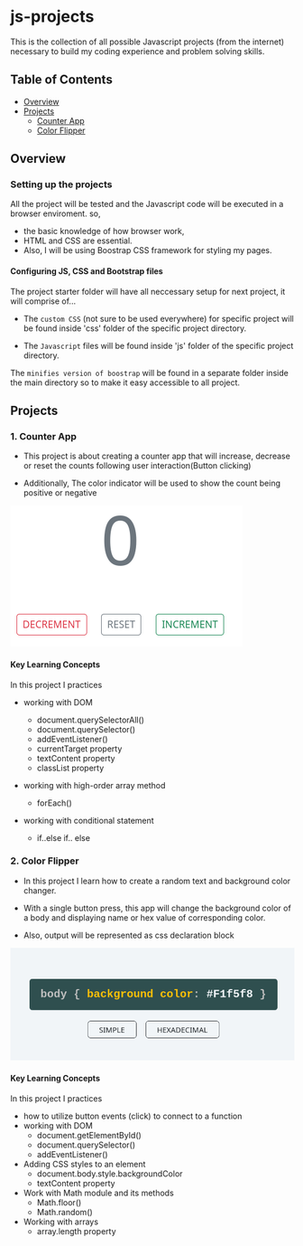 # js-projects

This is the collection of all possible Javascript projects (from the internet) necessary to build my coding experience and problem solving skills.

## Table of Contents

- [Overview](#overview)
- [Projects](#projects)
  - [Counter App](#1-counter-app)
  - [Color Flipper](#2-color-flipper)

## Overview

### Setting up the projects

All the project will be tested and the Javascript code will be executed in a browser enviroment. so,

- the basic knowledge of how browser work,
- HTML and CSS are essential.
- Also, I will be using Boostrap CSS framework for styling my pages.

#### Configuring JS, CSS and Bootstrap files

The project starter folder will have all neccessary setup for next project, it will comprise of...

- The `custom CSS` (not sure to be used everywhere) for specific project will be found inside 'css' folder of the specific project directory.

- The `Javascript` files will be found inside 'js' folder of the specific project directory.

The `minifies version of boostrap` will be found in a separate folder inside the main directory so to make it easy accessible to all project.

## Projects

### 1. Counter App

- This project is about creating a counter app that will increase, decrease or reset the counts following user interaction(Button clicking)

- Additionally, The color indicator will be used to show the count being positive or negative

![Screenshot](/%231-counter-app/counter-app.png?raw=true "counter App")

#### Key Learning Concepts

In this project I practices

- working with DOM
  - document.querySelectorAll()
  - document.querySelector()
  - addEventListener()
  - currentTarget property
  - textContent property
  - classList property
- working with high-order array method

  - forEach()

- working with conditional statement
  - if..else if.. else

### 2. Color Flipper

- In this project I learn how to create a random text and background color changer.

- With a single button press, this app will change the background color of a body and displaying name or hex value of corresponding color.

- Also, output will be represented as css declaration block

![Screenshot](/%232-color-flipper/color-flipper.png)

#### Key Learning Concepts

In this project I practices

- how to utilize button events (click) to connect to a function
- working with DOM
  - document.getElementById()
  - document.querySelector()
  - addEventListener()
- Adding CSS styles to an element
  - document.body.style.backgroundColor
  - textContent property
- Work with Math module and its methods
  - Math.floor()
  - Math.random()
- Working with arrays
  - array.length property
